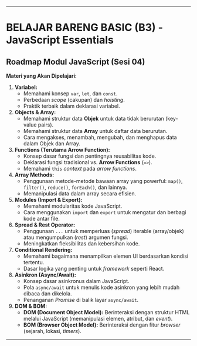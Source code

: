 
---

# BELAJAR BARENG BASIC (B3) - JavaScript Essentials

## Roadmap Modul JavaScript (Sesi 04)


**Materi yang Akan Dipelajari:**

1.  **Variabel:**
    * Memahami konsep `var`, `let`, dan `const`.
    * Perbedaan *scope* (cakupan) dan *hoisting*.
    * Praktik terbaik dalam deklarasi variabel.
2.  **Objects & Array:**
    * Memahami struktur data **Objek** untuk data tidak berurutan (key-value pairs).
    * Memahami struktur data **Array** untuk daftar data berurutan.
    * Cara mengakses, menambah, mengubah, dan menghapus data dalam Objek dan Array.
3.  **Functions (Terutama Arrow Function):**
    * Konsep dasar fungsi dan pentingnya reusabilitas kode.
    * Deklarasi fungsi tradisional vs. **Arrow Functions** (`=>`).
    * Memahami `this` *context* pada *arrow functions*.
4.  **Array Methods:**
    * Penggunaan metode-metode bawaan array yang powerful: `map()`, `filter()`, `reduce()`, `forEach()`, dan lainnya.
    * Memanipulasi data dalam array secara efisien.
5.  **Modules (Import & Export):**
    * Memahami modularitas kode JavaScript.
    * Cara menggunakan `import` dan `export` untuk mengatur dan berbagi kode antar file.
6.  **Spread & Rest Operator:**
    * Penggunaan `...` untuk memperluas (*spread*) iterable (array/objek) atau mengumpulkan (*rest*) argumen fungsi.
    * Meningkatkan fleksibilitas dan kebersihan kode.
7.  **Conditional Rendering:**
    * Memahami bagaimana menampilkan elemen UI berdasarkan kondisi tertentu.
    * Dasar logika yang penting untuk *framework* seperti React.
8.  **Asinkron (Async/Await):**
    * Konsep dasar asinkronus dalam JavaScript.
    * Pola `async/await` untuk menulis kode asinkron yang lebih mudah dibaca dan dikelola.
    * Penanganan *Promise* di balik layar `async/await`.
9.  **DOM & BOM:**
    * **DOM (Document Object Model):** Berinteraksi dengan struktur HTML melalui JavaScript (memanipulasi elemen, atribut, dan *event*).
    * **BOM (Browser Object Model):** Berinteraksi dengan fitur *browser* (sejarah, lokasi, *timers*).

---



